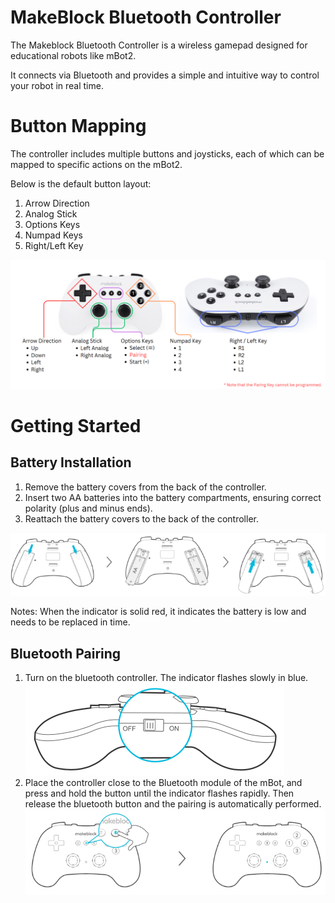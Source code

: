 # MakeBlock Bluetooth Controller 

The Makeblock Bluetooth Controller is a wireless gamepad designed for educational robots like mBot2. 

It connects via Bluetooth and provides a simple and intuitive way to control your robot in real time.

# Button Mapping 

The controller includes multiple buttons and joysticks, each of which can be mapped to specific actions on the mBot2. 

Below is the default button layout:

1. Arrow Direction
2. Analog Stick
3. Options Keys
4. Numpad Keys
5. Right/Left Key

![](https://github.com/PerfecXX/Python-mBot2/blob/main/doc/makeblock_joysick_mappings.png)

# Getting Started

## Battery Installation

1. Remove the battery covers from the back of the controller.
2. Insert two AA batteries into the battery compartments, ensuring correct polarity (plus and minus ends).
3. Reattach the battery covers to the back of the controller.

![](https://github.com/PerfecXX/Python-mBot2/blob/main/doc/makeblock_joystick_batt_installation.png)

Notes: When the indicator is solid red, it indicates the battery is low and needs to be replaced in time.

## Bluetooth Pairing 

1. Turn on the bluetooth controller. The indicator flashes slowly in blue. ![](https://github.com/PerfecXX/Python-mBot2/blob/main/doc/makeblock_joystick_pairing_01.png)
2. Place the controller close to the Bluetooth module of the mBot, and press and hold the button until the indicator flashes rapidly. Then release the bluetooth button and the pairing is automatically performed. ![](https://github.com/PerfecXX/Python-mBot2/blob/main/doc/makeblock_joystick_pairing_02.png) 
